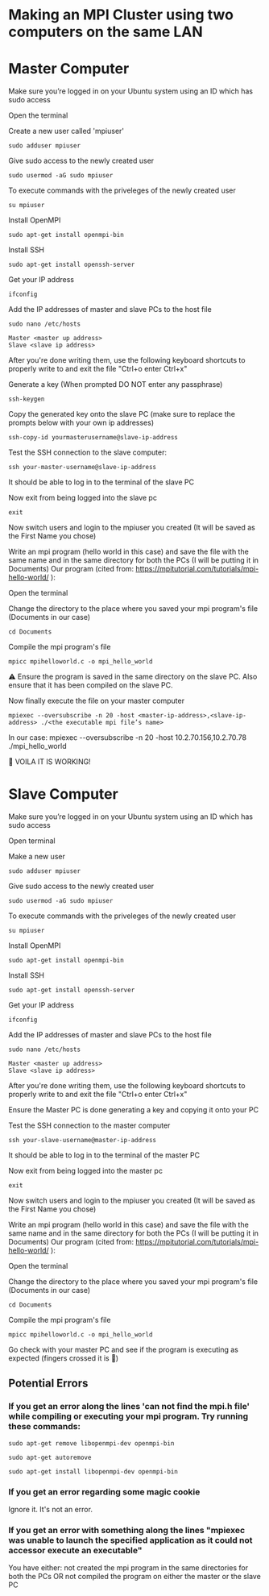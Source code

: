 # Making an MPI Cluster using two computers on the same LAN



# Master Computer 
Make sure you’re logged in on your Ubuntu system using an ID which has sudo access 

Open the terminal


Create a new user called 'mpiuser'
```
sudo adduser mpiuser 
```


Give sudo access to the newly created user
```
sudo usermod -aG sudo mpiuser
```

To execute commands with the priveleges of the newly created user
```
su mpiuser
```


Install OpenMPI
```
sudo apt-get install openmpi-bin
```


Install SSH 
```
sudo apt-get install openssh-server
```


Get your IP address 
```
ifconfig
```

Add the IP addresses of master and slave PCs to the host file
```
sudo nano /etc/hosts
```

```
Master <master up address> 
Slave <slave ip address>
```

After you're done writing them, use the following keyboard shortcuts to properly write to and exit the file
"Ctrl+o               enter                  Ctrl+x"


Generate a key (When prompted DO NOT enter any passphrase)
```
ssh-keygen
```

Copy the generated key onto the slave PC (make sure to replace the prompts below with your own ip addresses)
```
ssh-copy-id yourmasterusername@slave-ip-address
```

Test the SSH connection to the slave computer:
```
ssh your-master-username@slave-ip-address
```

It should be able to log in to the terminal of the slave PC

Now exit from being logged into the slave pc
```
exit
```


Now switch users and login to the mpiuser you created (It will be saved as the First Name you chose)


Write an mpi program (hello world in this case) and save the file with the same name and in the same directory for both the PCs (I will be putting it in Documents)
Our program (cited from: https://mpitutorial.com/tutorials/mpi-hello-world/ ):

Open the terminal


Change the directory to the place where you saved your mpi program's file (Documents in our case)
```
cd Documents
```

Compile the mpi program's file
```
mpicc mpihelloworld.c -o mpi_hello_world
```

⚠️ Ensure the program is saved in the same directory on the slave PC. 
Also ensure that it has been compiled on the slave PC.

Now finally execute the file on your master computer

```
mpiexec --oversubscribe -n 20 -host <master-ip-address>,<slave-ip-address> ./<the executable mpi file’s name>
```

In our case: mpiexec --oversubscribe -n 20 -host 10.2.70.156,10.2.70.78 ./mpi_hello_world

🎉 VOILA IT IS WORKING!















# Slave Computer
Make sure you’re logged in on your Ubuntu system using an ID which has sudo access 






Open terminal

Make a new user
```
sudo adduser mpiuser
```


Give sudo access to the newly created user
```
sudo usermod -aG sudo mpiuser
```

To execute commands with the priveleges of the newly created user
```
su mpiuser
```


Install OpenMPI
```
sudo apt-get install openmpi-bin
```


Install SSH 
```
sudo apt-get install openssh-server
```


Get your IP address 
```
ifconfig
```

Add the IP addresses of master and slave PCs to the host file
```
sudo nano /etc/hosts
```

```
Master <master up address> 
Slave <slave ip address>
```

After you're done writing them, use the following keyboard shortcuts to properly write to and exit the file
"Ctrl+o               enter                  Ctrl+x"


Ensure the Master PC is done generating a key and copying it onto your PC

Test the SSH connection to the master computer
```
ssh your-slave-username@master-ip-address
```

It should be able to log in to the terminal of the master PC

Now exit from being logged into the master pc
```
exit
```

Now switch users and login to the mpiuser you created (It will be saved as the First Name you chose)


Write an mpi program (hello world in this case) and save the file with the same name and in the same directory for both the PCs (I will be putting it in Documents)
Our program (cited from: https://mpitutorial.com/tutorials/mpi-hello-world/ ):

Open the terminal


Change the directory to the place where you saved your mpi program's file (Documents in our case)
```
cd Documents
```

Compile the mpi program's file
```
mpicc mpihelloworld.c -o mpi_hello_world
```

Go check with your master PC and see if the program is executing as expected (fingers crossed it is 🤞)



## Potential Errors
### If you get an error along the lines 'can not find the mpi.h file' while compiling or executing your mpi program. Try running these commands:
```
sudo apt-get remove libopenmpi-dev openmpi-bin
```
```
sudo apt-get autoremove
```
```
sudo apt-get install libopenmpi-dev openmpi-bin

```

### If you get an error regarding some magic cookie 
Ignore it. It's not an error.

### If you get an error with something along the lines "mpiexec was unable to launch the specified application as it could not accessor execute an executable"
You have either:
  not created the mpi program in the same directories for both the PCs
  OR
  not compiled the program on either the master or the slave PC
  





